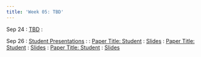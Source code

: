 ```yaml
---
title: 'Week 05: TBD'
---
```


Sep 24
: [TBD](#)
  : [](#)

Sep 26
: [Student Presentations](#)
  : [](#)
: [Paper Title: Student](#)
  : [Slides](#)
: [Paper Title: Student](#)
  : [Slides](#)
: [Paper Title: Student](#)
  : [Slides](#)
